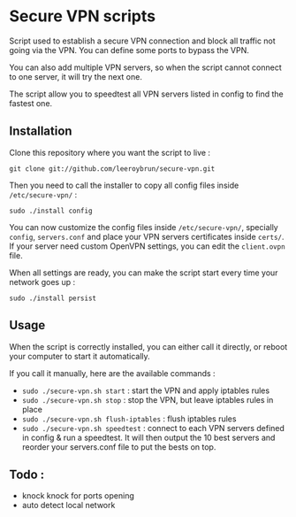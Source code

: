 # Secure VPN scripts
Script used to establish a secure VPN connection and block all traffic not going via the VPN.
You can define some ports to bypass the VPN.

You can also add multiple VPN servers, so when the script cannot connect to one server, it will try the next one.

The script allow you to speedtest all VPN servers listed in config to find the fastest one.

## Installation
Clone this repository where you want the script to live :

```shell
git clone git://github.com/leeroybrun/secure-vpn.git
```

Then you need to call the installer to copy all config files inside `/etc/secure-vpn/` :

```shell
sudo ./install config
```

You can now customize the config files inside `/etc/secure-vpn/`, specially `config`, `servers.conf` and place your VPN servers certificates inside `certs/`.
If your server need custom OpenVPN settings, you can edit the `client.ovpn` file.

When all settings are ready, you can make the script start every time your network goes up :

```shell
sudo ./install persist
```

## Usage

When the script is correctly installed, you can either call it directly, or reboot your computer to start it automatically.

If you call it manually, here are the available commands :

- `sudo ./secure-vpn.sh start` : start the VPN and apply iptables rules
- `sudo ./secure-vpn.sh stop` : stop the VPN, but leave iptables rules in place
- `sudo ./secure-vpn.sh flush-iptables` : flush iptables rules
- `sudo ./secure-vpn.sh speedtest` : connect to each VPN servers defined in config & run a speedtest. It will then output the 10 best servers and reorder your servers.conf file to put the bests on top.

## Todo :
- knock knock for ports opening
- auto detect local network
